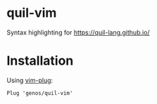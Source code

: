 # quil-vim
Syntax highlighting for https://quil-lang.github.io/

# Installation
Using [vim-plug](https://github.com/junegunn/vim-plug):

```vim
Plug 'genos/quil-vim'
```
